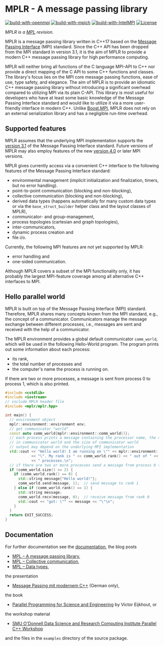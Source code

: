 # MPLR - A message passing library

[![build-with-openmpi](https://github.com/zhao-shihan/mplr/actions/workflows/build-with-openmpi.yml/badge.svg)](https://github.com/zhao-shihan/mplr/actions/workflows/build-with-openmpi.yml)
[![build-with-mpich](https://github.com/zhao-shihan/mplr/actions/workflows/build-with-mpich.yml/badge.svg)](https://github.com/zhao-shihan/mplr/actions/workflows/build-with-mpich.yml)
[![build-with-IntelMPI](https://github.com/zhao-shihan/mplr/actions/workflows/build-with-IntelMPI.yml/badge.svg)](https://github.com/zhao-shihan/mplr/actions/workflows/build-with-IntelMPI.yml)
[![License](https://img.shields.io/badge/License-BSD_3--Clause-blue.svg)](https://opensource.org/licenses/BSD-3-Clause)

*MPLR is a [MPL](https://github.com/rabauke/mpl) revision.*

MPLR is a message passing library written in C++17 based on the
[Message Passing Interface](http://mpi-forum.org/) (MPI) standard. 
Since the C++ API has been dropped from the MPI standard in version 
3.1, it is the aim of MPLR to provide a modern C++ message passing 
library for high performance computing.

MPLR will neither bring all functions of the C language MPI-API to C++
nor provide a direct mapping of the C API to some C++ functions and
classes. The library's focus lies on the MPI core message passing
functions, ease of use, type safety, and elegance. The aim of MPLR is to
provide an idiomatic C++ message passing library without introducing a
significant overhead compared to utilizing MPI via its plain C-API.
This library is most useful for developers who have at least some basic
knowledge of the Message Passing Interface standard and would like to
utilize it via a more user-friendly interface in modern C++. Unlike
[Boost.MPI](https://www.boost.org/doc/libs/1_77_0/doc/html/mpi.html),
MPLR does not rely on an external serialization library and has a
negligible run-time overhead.


## Supported features

MPLR assumes that the underlying MPI implementation supports the 
[version 3.1](https://www.mpi-forum.org/docs/mpi-3.1/mpi31-report.pdf) 
of the Message Passing Interface standard.  Future versions of MPLR 
may also employ features of the new 
[version 4.0](https://www.mpi-forum.org/docs/mpi-4.0/mpi40-report.pdf) 
or later MPI versions.  

MPLR gives currently access via a convenient C++ interface to the 
following features of the Message Passing Interface standard:

* environmental management (implicit initialization and finalization, timers, but no error handling).
* point-to-point communication (blocking and non-blocking),
* collective communication (blocking and non-blocking),
* derived data types (happens automatically for many custom data types or via the `base_struct_builder` helper class and the layout classes of MPLR),
* communicator- and group-management,
* process topologies (cartesian and graph topologies),
* inter-communicators,
* dynamic process creation and
* file i/o.

Currently, the following MPI features are not yet supported by MPLR:

* error handling and
* one-sided communication.

Although MPLR covers a subset of the MPI functionality only, it has 
probably the largest MPI-feature coverage among all alternative C++ 
interfaces to MPI.


## Hello parallel world

MPLR is built on top of the Message Passing Interface (MPI) standard.  Therefore, 
MPLR shares many concepts known from the MPI standard, e.g., the concept of a
communicator.  Communicators manage the message exchange between different processes, 
i.e., messages are sent and received with the help of a communicator.  

The MPLR environment provides a global default communicator `comm_world`, which will 
be used in the following Hello-World program.  The program prints out some information 
about each process:
* its rank, 
* the total number of processes and 
* the computer's name the process is running on.

If there are two or more processes, a message is sent from process 0 to process 1, 
which is also printed.
 
```C++
#include <cstdlib>
#include <iostream>
// include MPLR header file
#include <mplr/mplr.hpp>

int main() {
  // environment object
  mplr::environment::environment env;
  // get communicator "world"
  const auto comm_world{mplr::environment::comm_world()};
  // each process prints a message containing the processor name, the rank
  // in communicator world and the size of communicator world
  // output may depend on the underlying MPI implementation
  std::cout << "Hello world! I am running on \"" << mplr::environment::processor_name()
            << "\". My rank is " << comm_world.rank() << " out of " << comm_world.size()
            << " processes.\n";
  // if there are two or more processes send a message from process 0 to process 1
  if (comm_world.size() >= 2) {
    if (comm_world.rank() == 0) {
      std::string message{"Hello world!"};
      comm_world.send(message, 1);  // send message to rank 1
    } else if (comm_world.rank() == 1) {
      std::string message;
      comm_world.recv(message, 0);  // receive message from rank 0
      std::cout << "got: \"" << message << "\"\n";
    }
  }
  return EXIT_SUCCESS;
}
```


## Documentation

For further documentation see the
[documentation](https://rabauke.github.io/mpl/html/), the blog posts

  * [MPL – A message passing library](https://www.numbercrunch.de/blog/2015/08/mpl-a-message-passing-library/),
  * [MPL – Collective communication](https://www.numbercrunch.de/blog/2015/09/mpl-collective-communication/),
  * [MPL – Data types](https://www.numbercrunch.de/blog/2015/09/mpl-data-types/),

the presentation

  * [Message Passing mit modernem C++](https://rabauke.github.io/mpl/mpl_parallel_2018.pdf) (German only),

the book

  * [Parallel Programming for Science and Engineering](https://theartofhpc.com/pcse.html) by Victor Eijkhout, or

the workshop material

  * [SMU O'Donnell Data Science and Research Computing Institute Parallel C++ Workshop](https://southernmethodistuniversity.github.io/parallel_cpp/intro.html)

and the files in the `examples` directory of the source package.
